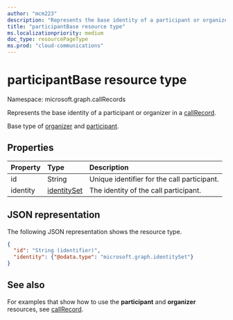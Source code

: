 ```yaml
---
author: "mcm223"
description: "Represents the base identity of a participant or organizer in a callRecord."
title: "participantBase resource type"
ms.localizationpriority: medium
doc_type: resourcePageType
ms.prod: "cloud-communications"
---
```


# participantBase resource type

Namespace: microsoft.graph.callRecords

Represents the base identity of a participant or organizer in a [callRecord](callrecords-callrecord.md). 

Base type of [organizer](callrecords-organizer.md) and [participant](callrecords-participant.md).

## Properties


| Property    | Type                          | Description                                     |
|:------------|:------------------------------|:------------------------------------------------|
| id          | String                        | Unique identifier for the call participant.     |
| identity    | [identitySet](identityset.md) | The identity of the call participant. |

## JSON representation

The following JSON representation shows the resource type.

<!-- {
  "blockType": "resource",
  "@odata.type": "microsoft.graph.callRecords.participantBase",
  "optionalProperties": [
    "id",
    "identity"
  ],
  "openType": true
} -->
```json
{
  "id": "String (identifier)",
  "identity": {"@odata.type": "microsoft.graph.identitySet"}
}
```

## See also

For examples that show how to use the **participant** and **organizer** resources, see [callRecord](callrecords-callrecord.md).